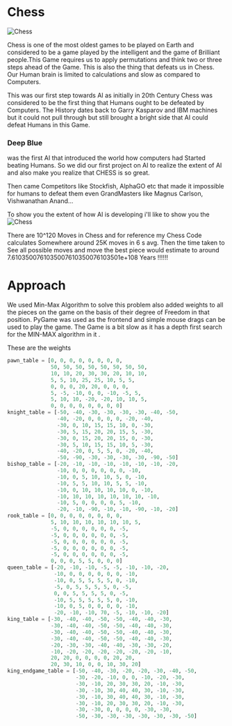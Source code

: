 # Chess
![Chess](https://image.shutterstock.com/image-vector/vector-chess-pieces-team-isolated-260nw-1068349304.jpg)

Chess is one of the most oldest games to be played on Earth and considered to be a  game played by the intelligent and the game of Brilliant people.This Game requires us to apply permutations and think two or three steps ahead  of the Game. This is also the thing that defeats us in Chess. Our Human brain is limited to calculations and slow as compared to Computers.

This was our first step towards AI as initially in 20th Century Chess was considered to be the first thing that Humans ought to be defeated by Computers. The History dates back to Garry Kasparov and IBM machines but it could not pull through but still brought a bright side that AI could defeat Humans in this Game.

<h3>Deep Blue</h3> was the first AI that introduced the world how computers had Started beating Humans.
So we did our first project on AI to realize the extent of AI and also make you realize that CHESS is so great.

Then came Competitors like Stockfish, AlphaGO etc that made it impossible for humans to defeat them even GrandMasters like Magnus Carlson, Vishwanathan Anand...

To show you the extent of how AI is developing i'll like to show you the 
![Chess](https://lh3.googleusercontent.com/fH046CiV5rLPsWZvOrg8bQFq3RA-iT7Qgr01IgZzuoAb2XbDXDxH7WrQ4-48g7pmd0i4KWMQdH-U3yxIVzR6ZK_-p7YkJCt6cGKq=w1440-rw-v1)

There are 10^120 Moves in Chess and for reference my Chess Code calculates Somewhere around 25K moves in 6 s avg. Then the time taken to See all possible moves and move the best piece would estimate to around 7.6103500761035007610350076103501e+108 Years !!!!!! 

<h1>Approach</h1>
We used Min-Max Algorithm to solve this problem also added weights to all the pieces on the game on the basis of their degree of Freedom in that position. PyGame was used as the frontend and simple mouse  drags can be used to play the game. The Game is a bit slow as it has a depth first search for the MIN-MAX algorithm in it .

These are the weights 
```python
pawn_table = [0, 0, 0, 0, 0, 0, 0, 0,
              50, 50, 50, 50, 50, 50, 50, 50,
              10, 10, 20, 30, 30, 20, 10, 10,
              5, 5, 10, 25, 25, 10, 5, 5,
              0, 0, 0, 20, 20, 0, 0, 0,
              5, -5, -10, 0, 0, -10, -5, 5,
              5, 10, 10, -20, -20, 10, 10, 5,
              0, 0, 0, 0, 0, 0, 0, 0]
knight_table = [-50, -40, -30, -30, -30, -30, -40, -50,
                -40, -20, 0, 0, 0, 0, -20, -40,
                -30, 0, 10, 15, 15, 10, 0, -30,
                -30, 5, 15, 20, 20, 15, 5, -30,
                -30, 0, 15, 20, 20, 15, 0, -30,
                -30, 5, 10, 15, 15, 10, 5, -30,
                -40, -20, 0, 5, 5, 0, -20, -40,
                -50, -90, -30, -30, -30, -30, -90, -50]
bishop_table = [-20, -10, -10, -10, -10, -10, -10, -20,
                -10, 0, 0, 0, 0, 0, 0, -10,
                -10, 0, 5, 10, 10, 5, 0, -10,
                -10, 5, 5, 10, 10, 5, 5, -10,
                -10, 0, 10, 10, 10, 10, 0, -10,
                -10, 10, 10, 10, 10, 10, 10, -10,
                -10, 5, 0, 0, 0, 0, 5, -10,
                -20, -10, -90, -10, -10, -90, -10, -20]
rook_table = [0, 0, 0, 0, 0, 0, 0, 0,
              5, 10, 10, 10, 10, 10, 10, 5,
              -5, 0, 0, 0, 0, 0, 0, -5,
              -5, 0, 0, 0, 0, 0, 0, -5,
              -5, 0, 0, 0, 0, 0, 0, -5,
              -5, 0, 0, 0, 0, 0, 0, -5,
              -5, 0, 0, 0, 0, 0, 0, -5,
              0, 0, 0, 5, 5, 0, 0, 0]
queen_table = [-20, -10, -10, -5, -5, -10, -10, -20,
               -10, 0, 0, 0, 0, 0, 0, -10,
               -10, 0, 5, 5, 5, 5, 0, -10,
               -5, 0, 5, 5, 5, 5, 0, -5,
               0, 0, 5, 5, 5, 5, 0, -5,
               -10, 5, 5, 5, 5, 5, 0, -10,
               -10, 0, 5, 0, 0, 0, 0, -10,
               -20, -10, -10, 70, -5, -10, -10, -20]
king_table = [-30, -40, -40, -50, -50, -40, -40, -30,
              -30, -40, -40, -50, -50, -40, -40, -30,
              -30, -40, -40, -50, -50, -40, -40, -30,
              -30, -40, -40, -50, -50, -40, -40, -30,
              -20, -30, -30, -40, -40, -30, -30, -20,
              -10, -20, -20, -20, -20, -20, -20, -10,
              20, 20, 0, 0, 0, 0, 20, 20,
              20, 30, 10, 0, 0, 10, 30, 20]
king_endgame_table = [-50, -40, -30, -20, -20, -30, -40, -50,
                      -30, -20, -10, 0, 0, -10, -20, -30,
                      -30, -10, 20, 30, 30, 20, -10, -30,
                      -30, -10, 30, 40, 40, 30, -10, -30,
                      -30, -10, 30, 40, 40, 30, -10, -30,
                      -30, -10, 20, 30, 30, 20, -10, -30,
                      -30, -30, 0, 0, 0, 0, -30, -30,
                      -50, -30, -30, -30, -30, -30, -30, -50]
```
